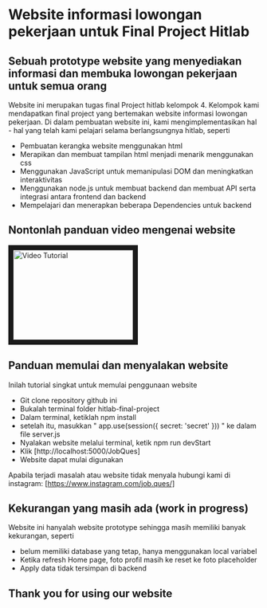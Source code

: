 # Website informasi lowongan pekerjaan untuk Final Project Hitlab

## Sebuah prototype website yang menyediakan informasi dan membuka lowongan pekerjaan untuk semua orang

Website ini merupakan tugas final Project hitlab kelompok 4. Kelompok kami mendapatkan final project yang bertemakan website informasi lowongan pekerjaan. Di dalam pembuatan website ini, kami mengimplementasikan hal - hal yang telah kami pelajari selama berlangsungnya hitlab, seperti

- Pembuatan kerangka website menggunakan html
- Merapikan dan membuat tampilan html menjadi menarik menggunakan css
- Menggunakan JavaScript untuk memanipulasi DOM dan meningkatkan interaktivitas 
- Menggunakan node.js untuk membuat backend dan membuat API serta integrasi antara frontend dan backend
- Mempelajari dan menerapkan beberapa Dependencies untuk backend

## Nontonlah panduan video mengenai website
<a href="https://youtu.be/glokAPn294w" target="_blank">
<img src="https://i9.ytimg.com/vi_webp/glokAPn294w/mqdefault.webp?v=6740aabc&sqp=CIDVgroG&rs=AOn4CLCXYZns7EahX2Yha7FThEck5I5FHw" alt="Video Tutorial" width="240" height="180" border="10"/>
</a>

## Panduan memulai dan menyalakan website
Inilah tutorial singkat untuk memulai penggunaan website

- Git clone repository github ini
- Bukalah terminal folder hitlab-final-project
- Dalam terminal, ketiklah npm install
- setelah itu, masukkan " app.use(session({ secret: 'secret' })) " ke dalam file server.js
- Nyalakan website melalui terminal, ketik npm run devStart
- Klik [http://localhost:5000/JobQues]
- Website dapat mulai digunakan

Apabila terjadi masalah atau website tidak menyala
hubungi kami di instagram: [https://www.instagram.com/job.ques/]

## Kekurangan yang masih ada (work in progress)
Website ini hanyalah website prototype sehingga masih memiliki banyak kekurangan, seperti

- belum memiliki database yang tetap, hanya menggunakan local variabel
- Ketika refresh Home page, foto profil masih ke reset ke foto placeholder
- Apply data tidak tersimpan di backend

## Thank you for using our website
